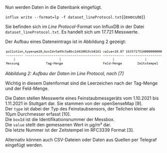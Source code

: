 Nun werden Daten in die Datenbank eingefügt.

`influx write --format=lp -f dataset_lineProtocol.txt`{{execute}}

Sie befinden sich im _Line Protocol_-Format von InfluxDB in der Datei `dataset_lineProtocol.txt`.
Es handelt sich um 17.721 Messwerte.

Der Aufbau eines Dateneintrags ist in Abbildung 2 gezeigt:

![Aufbau LineProtocol](./assets/aufbau_line_protocol.jpg)

_Abbildung 2: Aufbau der Daten im Line Protocol, nach [7]_

Wichtig in diesem Datenformat sind die Leerzeichen nach der Tag-Menge und der Feld-Menge.

Die Daten stellen Messwerte eines Feinstaubmessgeräts vom 1.10.2021 bis 1.11.2021 in Stuttgart dar.
Sie stammen von der openSenseMap [9].<br>
Der `type` ist dabei der Typ des Feinstaubsensors, der Teilchen kleiner als 10µm Durchmesser erfasst [10].<br>
Die `boxId` ist die Identifikationsnummer der Messbox.<br>
Die `value` stellt den gemessenen Wert in µg/m³ dar.<br>
Die letzte Nummer ist der Zeitstempel im RFC3339 Format [3].

Alternativ können auch CSV-Dateien oder Daten aus Quellen per Telegraf eingefügt werden.
